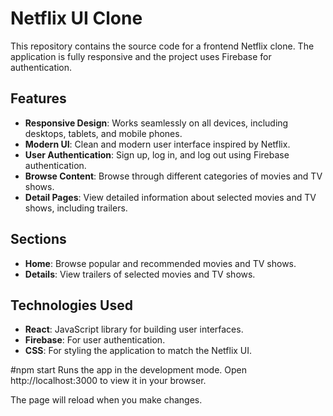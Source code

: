 # Netflix UI Clone

This repository contains the source code for a frontend Netflix clone. The application is fully responsive and the project uses Firebase for authentication.

## Features

- **Responsive Design**: Works seamlessly on all devices, including desktops, tablets, and mobile phones.
- **Modern UI**: Clean and modern user interface inspired by Netflix.
- **User Authentication**: Sign up, log in, and log out using Firebase authentication.
- **Browse Content**: Browse through different categories of movies and TV shows.
- **Detail Pages**: View detailed information about selected movies and TV shows, including trailers.

## Sections

- **Home**: Browse popular and recommended movies and TV shows.
- **Details**: View trailers of selected movies and TV shows.

## Technologies Used

- **React**: JavaScript library for building user interfaces.
- **Firebase**: For user authentication.
- **CSS**: For styling the application to match the Netflix UI.

#npm start
Runs the app in the development mode. Open http://localhost:3000 to view it in your browser.

The page will reload when you make changes.